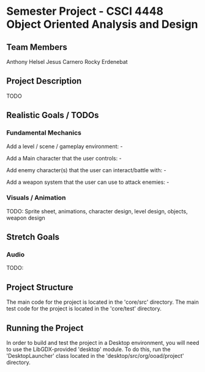 # Semester Project - CSCI 4448 Object Oriented Analysis and Design


## Team Members
Anthony Helsel
Jesus Carnero
Rocky Erdenebat


## Project Description
TODO

## Realistic Goals / TODOs

### Fundamental Mechanics

Add a level / scene / gameplay environment:
    - 

Add a Main character that the user controls:
    -

Add enemy character(s) that the user can interact/battle with:
    -

Add a weapon system that the user can use to attack enemies:
    -

### Visuals / Animation
TODO: Sprite sheet, animations, character design, level design, objects, weapon design


## Stretch Goals

### Audio
TODO: 


## Project Structure
The main code for the project is located in the 'core/src' directory.
The main test code for the project is located in the 'core/test' directory.

## Running the Project
In order to build and test the project in a Desktop environment, you will need to use the LibGDX-provided 'desktop' module.
To do this, run the 'DesktopLauncher' class located in the 'desktop/src/org/ooad/project' directory.

